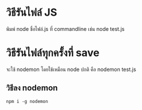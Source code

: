 # วิธีรันไฟล์ JS 
พิมพ์ node ชื่อไฟล์.js ที่ commandline
เช่น node test.js

# วิธีรันไฟล์ทุกครั้งที่ save
จะใช้ nodemon โดยใช้เหมือน node ปกติ คือ nodemon test.js

## วิธีลง nodemon
`npm i -g nodemon`
